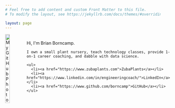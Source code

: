 ```yaml
---
# Feel free to add content and custom Front Matter to this file.
# To modify the layout, see https://jekyllrb.com/docs/themes/#overriding-theme-defaults

layout: page
---
```

<div style="display: flex; align-items: center;">
  <img src="https://avatars.githubusercontent.com/u/2591581?v=4" alt="My GitHub Photo" width="30%" style="margin-right: 20px;" />
  <div>
    Hi, I'm Brian Borncamp. <br/>

    I own a small plant nursery, teach technology classes, provide 1-on-1 career coaching, and dabble with data science.  

    <ul>
      <li><a href="https://www.zubaplants.com">ZubaPlants</a></li>
      <li><a href="https://www.linkedin.com/in/engineeringcoach/">LinkedIn</a></li>
      <li><a href="https://www.github.com/borncamp">GitHub</a></li>
    </ul>
  </div>
</div>
